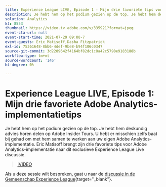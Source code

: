 ```yaml
---
title: Experience League LIVE, Episode 1 - Mijn drie favoriete tips voor Adobe Analytics-implementatie
description: Je hebt hem op het podium gezien op de top. Je hebt hem deskundig advies horen delen op Adobe Insider Tours. U hebt er misschien zelfs baat bij gehad om met hem samen te werken aan uw eigen Adobe Analytics-implementatie. Eric Matisoff brengt zijn drie favoriete tips voor Adobe Analytics-implementatie naar dit exclusieve Experience League Live discussie.
solution: Analytics
kt: 8553
thumbnail: https://video.tv.adobe.com/v/335921?format=jpeg
event-cta-url: null
event-start-time: 2021-07-29 09:00-7
event-guests: Eric Matisoff,Dasha Fitzpatrick
exl-id: 75361648-8bb6-4def-9be8-b94f106c0347
source-git-commit: 3d2289642f4164bf82dc1c8a42c5798e9183188b
workflow-type: tm+mt
source-wordcount: '146'
ht-degree: 0%

---
```


# Experience League LIVE, Episode 1: Mijn drie favoriete Adobe Analytics-implementatietips

Je hebt hem op het podium gezien op de top. Je hebt hem deskundig advies horen delen op Adobe Insider Tours. U hebt er misschien zelfs baat bij gehad om met hem samen te werken aan uw eigen Adobe Analytics-implementatie. Eric Matisoff brengt zijn drie favoriete tips voor Adobe Analytics-implementatie naar dit exclusieve Experience League Live discussie.

>[!VIDEO](https://video.tv.adobe.com/v/335921/?quality=12&learn=on)

Als u deze sessie wilt bespreken, gaat u naar de [discussie in de Gemeenschap Experience League](https://experienceleaguecommunities.adobe.com/t5/adobe-analytics-discussions/questions-and-discussion-for-experience-league-live-ep-1-my/td-p/419498){target="_blank"}.
